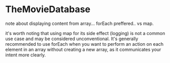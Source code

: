 # TheMovieDatabase
 
note about displaying content from array... forEach preffered.. vs map.

it's worth noting that using map for its side effect (logging) is not a common use case and may be considered unconventional. It's generally recommended to use forEach when you want to perform an action on each element in an array without creating a new array, as it communicates your intent more clearly.
